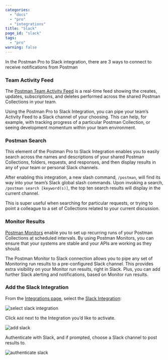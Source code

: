 ```yaml
---
categories:
  - "docs"
  - "pro"
  - "integrations"
title: "Slack"
page_id: "slack"
tags: 
  - "pro"
warning: false
---
```


In the Postman Pro to Slack integration, there are 3 ways to connect to receive notifications from Postman

### Team Activity Feed

The [Postman Team Activity Feed](http://blog.getpostman.com/2016/10/27/new-more-useful-activity-feed-in-postman-collections/) is a real-time feed showing the creates, updates, subscriptions, and deletes performed across the shared Postman Collections in your team.

Using the Postman Pro to Slack Integration, you can pipe your team’s Activity Feed to a Slack channel of your choosing. This can help, for example, with tracking progress of a particular Postman Collection, or seeing development momentum within your team environment.

### Postman Search

This element of the Postman Pro to Slack Integration enables you to easily search across the names and descriptions of your shared Postman Collections, folders, requests, and responses, and then display results in any of your team or personal Slack channels.

After enabling this integration, a new slash command, `/postman`, will find its way into your team’s Slack global slash commands. Upon invoking a search, `/postman search [keyword(s)]`, the top ten search results will display in the current channel.

This is super useful when searching for particular requests, or trying to point a colleague to a set of Collections related to your current discussion.

### Monitor Results

[Postman Monitors](/docs/postman/monitors/intro_monitors) enable you to set up recurring runs of your Postman Collections at scheduled intervals. By using Postman Monitors, you can ensure that your systems are stable and your APIs are working as they should.

The Postman Monitor to Slack connection allows you to pipe any set of Monitoring run results to a pre-configured Slack channel. This provides extra visibility on your Monitor run results, right in Slack. Plus, you can add further Slack alerting and notifications, based on Monitor run results.

### Add the Slack Integration

From the [Integrations page](https://app.getpostman.com/dashboard/integrations), select the [Slack Integration](https://app.getpostman.com/dashboard/integrations):

![select slack integration](https://s3.amazonaws.com/postman-static-getpostman-com/postman-docs/slackINT.png)

Click `Add` next to the Integration you’d like to activate.

![add slack](https://s3.amazonaws.com/postman-static-getpostman-com/postman-docs/slack_add.png)

Authenticate with Slack, and if prompted, choose a Slack channel to post results to.

![authenticate slack](https://s3.amazonaws.com/postman-static-getpostman-com/postman-docs/slack_auth.png)
